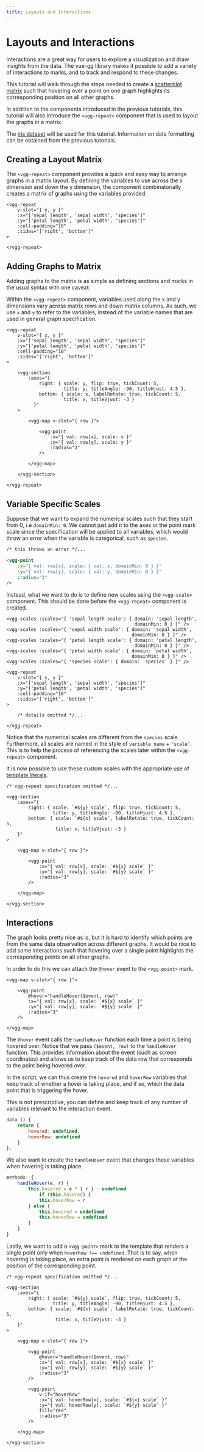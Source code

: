 ```yaml
---
title: Layouts and Interactions
---
```


# Layouts and Interactions

Interactions are a great way for users to explore a visualization and draw insights from the data. The vue-gg library makes it possible to add a variety of interactions to marks, and to track and respond to these changes.

This tutorial will walk through the steps needed to create a [scatterplot matrix](https://en.wikipedia.org/wiki/Scatter_plot#Scatterplot_matrices) such that hovering over a point on one graph highlights its corresponding position on all other graphs.

In addition to the components introduced in the previous tutorials, this tutorial will also introduce the `<vgg-repeat>` component that is used to layout the graphs in a matrix.

The [iris dataset](https://en.wikipedia.org/wiki/Iris_flower_data_set#Data_set) will be used for this tutorial. Information on data formatting can be obtained from the previous tutorials.

## Creating a Layout Matrix

The `<vgg-repeat>` component provides a quick and easy way to arrange graphs in a matrix layout. By defining the variables to use across the x dimension and down the y dimension, the component combinatorially creates a matrix of graphs using the variables provided.

```html{3-4}
<vgg-repeat
	v-slot="{ x, y }"
	:x="['sepal length', 'sepal width', 'species']"
	:y="['petal length', 'petal width', 'species']"
	:cell-padding="10"
	:sides="['right', 'bottom']"
>

</vgg-repeat>
```

<tutorial-layout />

## Adding Graphs to Matrix

Adding graphs to the matrix is as simple as defining sections and marks in the usual syntax with one caveat:

Within the `<vgg-repeat>` component, variables used along the x and y dimensions vary across matrix rows and down matrix columns. As such, we use `x` and `y` to refer to the variables, instead of the variable names that are used in general graph specification.

```html{9-32}
<vgg-repeat
	v-slot="{ x, y }"
	:x="['sepal length', 'sepal width', 'species']"
	:y="['petal length', 'petal width', 'species']"
	:cell-padding="10"
	:sides="['right', 'bottom']"
>

	<vgg-section
		:axes="{
            right: { scale: y, flip: true, tickCount: 5,
            		 title: y, titleAngle: -90, titleHjust: 4.5 },
            bottom: { scale: x, labelRotate: true, tickCount: 5,
            		 title: x, titleVjust: -3 }
          }"
	>

		<vgg-map v-slot="{ row }">

			<vgg-point
				:x="{ val: row[x], scale: x }"
				:y="{ val: row[y], scale: y }"
				:radius="3"
			/>

		</vgg-map>

    </vgg-section>

</vgg-repeat>
```

<tutorial-layout :showCombi="false" />

## Variable Specific Scales

Suppose that we want to expand the numerical scales such that they start from 0, i.e `domainMin: 0`. We cannot just add it to the axes or the point mark scale since the specification will be applied to all variables, which would throw an error when the variable is categorical, such as `species`.

```html
/* this throws an error */...

<vgg-point
	:x="{ val: row[x], scale: { val: x, domainMin: 0 } }"
	:y="{ val: row[y], scale: { val: y, domainMin: 0 } }"
	:radius="3"
/>
```

Instead, what we want to do is to define new scales using the `<vgg-scale>` component. This should be done before the `<vgg-repeat>` component is created.

```html{1-9}
<vgg-scales :scales="{ 'sepal length scale': { domain: 'sepal length',
											   domainMin: 0 } }" />
<vgg-scales :scales="{ 'sepal width scale': { domain: 'sepal width',
											  domainMin: 0 } }" />
<vgg-scales :scales="{ 'petal length scale': { domain: 'petal length',
											   domainMin: 0 } }" />
<vgg-scales :scales="{ 'petal width scale': { domain: 'petal width',
											  domainMin: 0 } }" />
<vgg-scales :scales="{ 'species scale': { domain: 'species' } }" />

<vgg-repeat
	v-slot="{ x, y }"
	:x="['sepal length', 'sepal width', 'species']"
	:y="['petal length', 'petal width', 'species']"
	:cell-padding="10"
	:sides="['right', 'bottom']"
>

	/* details omitted */...

</vgg-repeat>
```

Notice that the numerical scales are different from the `species` scale. Furthermore, all scales are named in the style of `variable name` + `'scale'`. This is to help the process of referencing the scales later within the `<vgg-repeat>` component.

It is now possible to use these custom scales with the appropriate use of [template literals](https://developer.mozilla.org/en-US/docs/Web/JavaScript/Reference/Template_literals).

```html{5,7,14-18}
/* vgg-repeat specification omitted */...

<vgg-section
	:axes="{
		right: { scale: `#${y} scale`, flip: true, tickCount: 5,
				 title: y, titleAngle: -90, titleHjust: 4.5 },
		bottom: { scale: `#${x} scale`, labelRotate: true, tickCount: 5,
				  title: x, titleVjust: -3 }
	}"
>

	<vgg-map v-slot="{ row }">

		<vgg-point
			:x="{ val: row[x], scale: `#${x} scale` }"
			:y="{ val: row[y], scale: `#${y} scale` }"
			:radius="3"
		/>

	</vgg-map>

</vgg-section>
```

<tutorial-layout :scaleSpecial="true" :showCombi="false" />

## Interactions

The graph looks pretty nice as is, but it is hard to identify which points are from the same data observation across different graphs. It would be nice to add some interactions such that hovering over a single point highlights the corresponding points on all other graphs.

In order to do this we can attach the `@hover` event to the `<vgg-point>` mark.

```html{4}
<vgg-map v-slot="{ row }">

	<vgg-point
		@hover="handleHover($event, row)"
		:x="{ val: row[x], scale: `#${x} scale` }"
		:y="{ val: row[y], scale: `#${y} scale` }"
		:radius="3"
	/>

</vgg-map>
```

The `@hover` event calls the `handleHover` function each time a point is being hovered over. Notice that we pass `($event, row)` to the `handleHover` function. This provides information about the event (such as screen coordinates) and allows us to keep track of the data row that corresponds to the point being hovered over.

In the script, we can thus create the `hovered` and `hoverRow` variables that keep track of whether a hover is taking place, and if so, which the data point that is triggering the hover.

This is not prescriptive, you can define and keep track of any number of variables relevant to the interaction event.

```js
data () {
	return {
		hovered: undefined,
		hoverRow: undefined
	}
},
```

We also want to create the `handleHover` event that changes these variables when hovering is taking place.

```js
methods: {
	handleHover(e, r) {
		this.hovered = e ? { r } : undefined
			if (this.hovered) {
			this.hoverRow = r
		} else {
			this.hovered = undefined
			this.hoverRow = undefined
		}
	}
}
```

Lastly, we want to add a `<vgg-point>` mark to the template that renders a single point only when `hoverRow !== undefined`. That is to say, when hovering is taking place, an extra point is rendered on each graph at the position of the corresponding point.

```html{21-27}
/* vgg-repeat specification omitted */...

<vgg-section
	:axes="{
		right: { scale: `#${y} scale`, flip: true, tickCount: 5,
				 title: y, titleAngle: -90, titleHjust: 4.5 },
		bottom: { scale: `#${x} scale`, labelRotate: true, tickCount: 5,
				  title: x, titleVjust: -3 }
	}"
>

	<vgg-map v-slot="{ row }">

		<vgg-point
			@hover="handleHover($event, row)"
			:x="{ val: row[x], scale: `#${x} scale` }"
			:y="{ val: row[y], scale: `#${y} scale` }"
			:radius="3"
		/>

		<vgg-point
			v-if="hoverRow"
			:x="{ val: hoverRow[x], scale: `#${x} scale` }"
			:y="{ val: hoverRow[y], scale: `#${y} scale` }"
			fill="red"
			:radius="3"
		/>

	</vgg-map>

</vgg-section>
```

<tutorial-interaction />